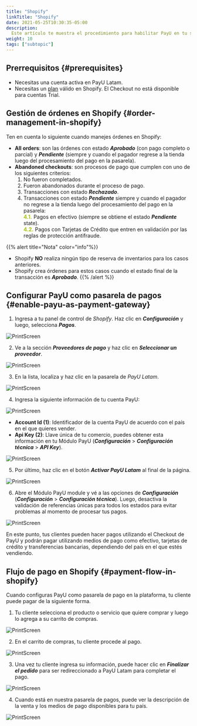 ```yaml
---
title: "Shopify"
linkTitle: "Shopify"
date: 2021-05-25T10:30:35-05:00
description:
  Este artículo te muestra el procedimiento para habilitar PayU en tu sitio web de Shopify. 
weight: 10
tags: ["subtopic"]
---
```


## Prerrequisitos {#prerequisites}
* Necesitas una cuenta activa en PayU Latam.
* Necesitas un [plan](https://es.shopify.com/precios) válido en Shopify. El Checkout no está disponible para cuentas Trial.

## Gestión de órdenes en Shopify {#order-management-in-shopify}
Ten en cuenta lo siguiente cuando manejes órdenes en Shopify:
* **All orders**: son las órdenes con estado _**Aprobado**_ (con pago completo o parcial) y _**Pendiente**_ (siempre y cuando el pagador regrese a la tienda luego del procesamiento del pago en la pasarela).
* **Abandoned checkouts**: son procesos de pago que cumplen con uno de los siguientes criterios:
  1. No fueron completados.
  2. Fueron abandonados durante el proceso de pago.
  3. Transacciones con estado _**Rechazado**_.
  4. Transacciones con estado _**Pendiente**_ siempre y cuando el pagador no regrese a la tienda luego del procesamiento del pago en la pasarela:<br>
    <span style="color: #A6C307;font-weight: bold;">4.1.</span> Pagos en efectivo (siempre se obtiene el estado _**Pendiente**_ state).<br>
    <span style="color: #A6C307;font-weight: bold;">4.2.</span> Pagos con Tarjetas de Crédito que entren en validación por las reglas de protección antifraude.

{{% alert title="Nota" color="info"%}}
* Shopify **NO** realiza ningún tipo de reserva de inventarios para los casos anteriores.
* Shopify crea órdenes para estos casos cuando el estado final de la transacción es _**Aprobado**_.
{{% /alert %}}

## Configurar PayU como pasarela de pagos {#enable-payu-as-payment-gateway}
1. Ingresa a tu panel de control de _Shopify_. Haz clic en _**Configuración**_ y luego, selecciona _**Pagos**_.
 
![PrintScreen](/assets/Shopify/Shopify_01_es.png)

2. Ve a la sección _**Proveedores de pago**_ y haz clic en _**Seleccionar un proveedor**_.

![PrintScreen](/assets/Shopify/Shopify_02_es.png)

3. En la lista, localiza y haz clic en la pasarela de _PayU Latam_. 

![PrintScreen](/assets/Shopify/Shopify_03_es.png)

4. Ingresa la siguiente información de tu cuenta PayU:

![PrintScreen](/assets/Shopify/Shopify_04_es.png)

* **Account Id (1)**: Identificador de la cuenta PayU de acuerdo con el país en el que quieres vender.
* **Api Key (2)**: Llave única de tu comercio, puedes obtener esta información en tu Módulo PayU (**_Configuración_** > **_Configuración técnica_** > **_API Key_**).

![PrintScreen](/assets/Shopify/Shopify_05_es.png)

5. Por último, haz clic en el botón _**Activar PayU Latam**_ al final de la página.

![PrintScreen](/assets/Shopify/Shopify_06_es.png)

6. Abre el Módulo PayU module y vé a las opciones de _**Configuración**_ (**_Configuración_** > **_Configuración técnica_**). Luego, desactiva la validación de referencias únicas para todos los estados para evitar problemas al momento de procesar tus pagos.

![PrintScreen](/assets/Shopify/Shopify_07_es.png)

En este punto, tus clientes pueden hacer pagos utilizando el Checkout de PayU y podrán pagar utilizando medios de pago como efectivo, tarjetas de crédito y transferencias bancarias, dependiendo del país en el que estés vendiendo.

## Flujo de pago en Shopify {#payment-flow-in-shopify}
Cuando configuras PayU como pasarela de pago en la plataforma, tu cliente puede pagar de la siguiente forma.

1. Tu cliente selecciona el producto o servicio que quiere comprar y luego lo agrega a su carrito de compras.

![PrintScreen](/assets/Shopify/Shopify_08_es.png)

2. En el carrito de compras, tu cliente procede al pago.

![PrintScreen](/assets/Shopify/Shopify_09_es.png)

3. Una vez tu cliente ingresa su información, puede hacer clic en _**Finalizar el pedido**_ para ser redireccionado a PayU Latam para completar el pago.

![PrintScreen](/assets/Shopify/Shopify_10_es.png)

4. Cuando está en nuestra pasarela de pagos, puede ver la descripción de la venta y los medios de pago disponibles para tu país.

![PrintScreen](/assets/Shopify/Shopify_11_es.png)